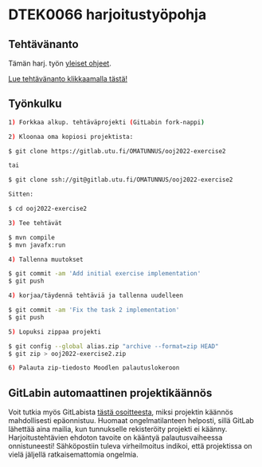 # DTEK0066 harjoitustyöpohja

## Tehtävänanto

Tämän harj. työn [yleiset ohjeet](https://tech.utugit.fi/soft/tools/lectures/dtek0066/2022-fi1/harjoitukset/harjoitus2/index.html).

[Lue tehtävänanto klikkaamalla tästä!](tehtavananto.md)

## Työnkulku

```bash
1) Forkkaa alkup. tehtäväprojekti (GitLabin fork-nappi)

2) Kloonaa oma kopiosi projektista: 

$ git clone https://gitlab.utu.fi/OMATUNNUS/ooj2022-exercise2

tai

$ git clone ssh://git@gitlab.utu.fi/OMATUNNUS/ooj2022-exercise2

Sitten:

$ cd ooj2022-exercise2

3) Tee tehtävät

$ mvn compile
$ mvn javafx:run

4) Tallenna muutokset

$ git commit -am 'Add initial exercise implementation'
$ git push

4) korjaa/täydennä tehtäviä ja tallenna uudelleen

$ git commit -am 'Fix the task 2 implementation'
$ git push

5) Lopuksi zippaa projekti

$ git config --global alias.zip "archive --format=zip HEAD"
$ git zip > ooj2022-exercise2.zip

6) Palauta zip-tiedosto Moodlen palautuslokeroon
```

## GitLabin automaattinen projektikäännös

Voit tutkia myös GitLabista [tästä osoitteesta](../../../pages), miksi projektin
käännös mahdollisesti epäonnistuu. Huomaat ongelmatilanteen helposti, sillä GitLab
lähettää aina mailia, kun tunnukselle rekisteröity projekti ei käänny.
Harjoitustehtävien ehdoton tavoite on kääntyä palautusvaiheessa onnistuneesti!
Sähköpostiin tuleva virheilmoitus indikoi, että projektissa on vielä jäljellä
ratkaisemattomia ongelmia.
